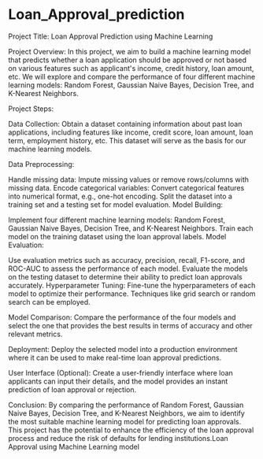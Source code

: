 # Loan_Approval_prediction

Project Title: Loan Approval Prediction using Machine Learning

Project Overview:
In this project, we aim to build a machine learning model that predicts whether a loan application should be approved or not based on various features such as applicant's income, credit history, loan amount, etc. We will explore and compare the performance of four different machine learning models: Random Forest, Gaussian Naive Bayes, Decision Tree, and K-Nearest Neighbors.

Project Steps:

Data Collection: Obtain a dataset containing information about past loan applications, including features like income, credit score, loan amount, loan term, employment history, etc. This dataset will serve as the basis for our machine learning models.

Data Preprocessing:

Handle missing data: Impute missing values or remove rows/columns with missing data.
Encode categorical variables: Convert categorical features into numerical format, e.g., one-hot encoding.
Split the dataset into a training set and a testing set for model evaluation.
Model Building:

Implement four different machine learning models: Random Forest, Gaussian Naive Bayes, Decision Tree, and K-Nearest Neighbors.
Train each model on the training dataset using the loan approval labels.
Model Evaluation:

Use evaluation metrics such as accuracy, precision, recall, F1-score, and ROC-AUC to assess the performance of each model.
Evaluate the models on the testing dataset to determine their ability to predict loan approvals accurately.
Hyperparameter Tuning: Fine-tune the hyperparameters of each model to optimize their performance. Techniques like grid search or random search can be employed.

Model Comparison: Compare the performance of the four models and select the one that provides the best results in terms of accuracy and other relevant metrics.

Deployment: Deploy the selected model into a production environment where it can be used to make real-time loan approval predictions.

User Interface (Optional): Create a user-friendly interface where loan applicants can input their details, and the model provides an instant prediction of loan approval or rejection.

Conclusion:
By comparing the performance of Random Forest, Gaussian Naive Bayes, Decision Tree, and K-Nearest Neighbors, we aim to identify the most suitable machine learning model for predicting loan approvals. This project has the potential to enhance the efficiency of the loan approval process and reduce the risk of defaults for lending institutions.Loan Approval using Machine Learning model
